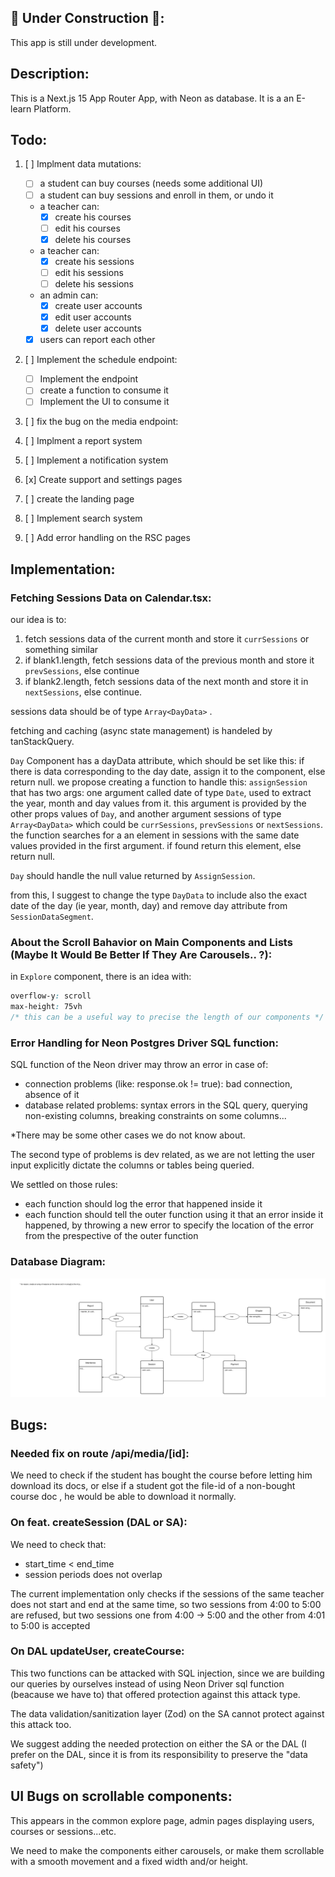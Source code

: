 ## 🚧 Under Construction 🚧:

This app is still under development.

## Description:

This is a Next.js 15 App Router App, with Neon as database. It is a an E-learn Platform.

## Todo:

1. [ ] Implment data mutations:

   - [ ] a student can buy courses (needs some additional UI)
   - [ ] a student can buy sessions and enroll in them, or undo it
   - a teacher can:
     - [x] create his courses
     - [ ] edit his courses
     - [x] delete his courses
   - a teacher can:
     - [x] create his sessions
     - [ ] edit his sessions
     - [ ] delete his sessions
   - an admin can:
     - [x] create user accounts
     - [x] edit user accounts
     - [x] delete user accounts
   - [x] users can report each other

2. [ ] Implement the schedule endpoint:

   - [ ] Implement the endpoint
   - [ ] create a function to consume it
   - [ ] Implement the UI to consume it

3. [ ] fix the bug on the media endpoint:
4. [ ] Implment a report system
5. [ ] Implement a notification system
6. [x] Create support and settings pages
7. [ ] create the landing page
8. [ ] Implement search system
9. [ ] Add error handling on the RSC pages

## Implementation:

### Fetching Sessions Data on Calendar.tsx:

our idea is to:

1. fetch sessions data of the current month and store it `currSessions` or something similar
2. if blank1.length, fetch sessions data of the previous month and store it `prevSessions`, else continue
3. if blank2.length, fetch sessions data of the next month and store it in `nextSessions`, else continue.

sessions data should be of type `Array<DayData>` .

fetching and caching (async state management) is handeled by tanStackQuery.

`Day` Component has a dayData attribute, which should be set like this: if there is data corresponding to the day date, assign it to the component, else return null. we propose creating a function to handle this: `assignSession` that has two args: one argument called date of type `Date`, used to extract the year, month and day values from it. this argument is provided by the other props values of `Day`, and another argument sessions of type `Array<DayData>` which could be `currSessions`, `prevSessions` or `nextSessions`. the function searches for a an element in sessions with the same date values provided in the first argument. if found return this element, else return null.

`Day` should handle the null value returned by `AssignSession`.

from this, I suggest to change the type `DayData` to include also the exact date of the day (ie year, month, day) and remove day attribute from `SessionDataSegment`.

### About the Scroll Bahavior on Main Components and Lists (Maybe It Would Be Better If They Are Carousels.. ?):

in `Explore` component, there is an idea with:

```css
overflow-y: scroll
max-height: 75vh
/* this can be a useful way to precise the length of our components */

```

### Error Handling for Neon Postgres Driver SQL function:

SQL function of the Neon driver may throw an error in case of:

- connection problems (like: response.ok != true): bad connection, absence of it
- database related problems: syntax errors in the SQL query, querying non-existing columns, breaking constraints on some columns...

\*There may be some other cases we do not know about.

The second type of problems is dev related, as we are not letting the user input explicitly dictate the columns or tables being queried.

We settled on those rules:

- each function should log the error that happened inside it
- each function should tell the outer function using it that an error inside it happened, by throwing a new error to specify the location of the error from the prespective of the outer function

### Database Diagram:

![database tables diagram](e-learn-platform.drawio-database-diagram.svg)

## Bugs:

### Needed fix on route /api/media/[id]:

We need to check if the student has bought the course before letting him download its docs, or else if a student got the file-id of a non-bought course doc , he would be able to download it normally.

### On feat. createSession (DAL or SA):

We need to check that:

- start_time < end_time
- session periods does not overlap

The current implementation only checks if the sessions of the same teacher does not start and end at the same time, so two sessions from 4:00 to 5:00 are refused, but two sessions one from 4:00 -> 5:00 and the other from 4:01 to 5:00 is accepted

### On DAL updateUser, createCourse:

This two functions can be attacked with SQL injection, since we are building our queries by ourselves instead of using Neon Driver sql function (beacause we have to) that offered protection against this attack type.

The data validation/sanitization layer (Zod) on the SA cannot protect against this attack too.

We suggest adding the needed protection on either the SA or the DAL (I prefer on the DAL, since it is from its responsibility to preserve the "data safety")

## UI Bugs on scrollable components:

This appears in the common explore page, admin pages displaying users, courses or sessions...etc.

We need to make the components either carousels, or make them scrollable with a smooth movement and a fixed width and/or height.
